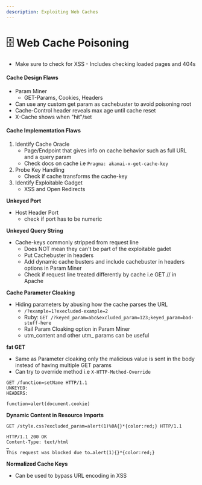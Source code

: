 ```yaml
---
description: Exploiting Web Caches
---
```


# 🗄 Web Cache Poisoning

* Make sure to check for XSS - Includes checking loaded pages and 404s

#### Cache Design Flaws

* Param Miner
  * GET-Params, Cookies, Headers
* Can use any custom get param as cachebuster to avoid poisoning root
* Cache-Control header reveals max age until cache reset
* X-Cache shows when "hit"/set

#### Cache Implementation Flaws

1. Identify Cache Oracle
   * Page/Endpoint that gives info on cache behavior such as full URL and a query param
   * Check docs on cache i.e `Pragma: akamai-x-get-cache-key`
2. Probe Key Handling
   * Check if cache transforms the cache-key
3. Identify Exploitable Gadget
   * XSS and Open Redirects

**Unkeyed Port**

* Host Header Port
  * check if port has to be numeric

**Unkeyed Query String**

* Cache-keys commonly stripped from request line
  * Does NOT mean they can't be part of the exploitable gadet
  * Put Cachebuster in headers
  * Add dynamic cache busters and include cachebuster in headers options in Param Miner
  * Check if request line treated differently by cache i.e GET // in Apache

**Cache Parameter Cloaking**

* Hiding parameters by abusing how the cache parses the URL
  * `/?example=1?execluded-example=2`
  * Ruby: `GET /?keyed_param=abc&excluded_param=123;keyed_param=bad-stuff-here`
  * Rail Param Cloaking option in Param Miner
  * utm\_content and other utm\_ params can be useful

**fat GET**

* Same as Parameter cloaking only the malicious value is sent in the body instead of having multiple GET params
* Can try to override method i.e `X-HTTP-Method-Override`

```
GET /function=setName HTTP/1.1
UNKEYED:
HEADERS:

function=alert(document.cookie)	
```

**Dynamic Content in Resource Imports**

```
GET /style.css?excluded_param=alert(1)%0A{}*{color:red;} HTTP/1.1

HTTP/1.1 200 OK
Content-Type: text/html
…
This request was blocked due to…alert(1){}*{color:red;}
```

**Normalized Cache Keys**

* Can be used to bypass URL encoding in XSS
